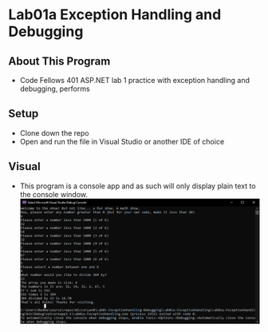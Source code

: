 # Lab01a Exception Handling and Debugging

## About This Program
- Code Fellows 401 ASP.NET lab 1 practice with exception handling and debugging, performs 

## Setup
- Clone down the repo
- Open and run the file in Visual Studio or another IDE of choice

## Visual
- This program is a console app and as such will only display plain text to the console window.
![Example](/example.png)